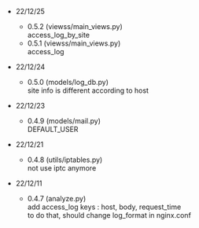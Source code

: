 * 22/12/25
    - 0.5.2 (viewss/main_views.py) <br>
        access_log_by_site
    - 0.5.1 (viewss/main_views.py) <br>
        access_log

* 22/12/24
    - 0.5.0 (models/log_db.py) <br>
        site info is different according to host

* 22/12/23
    - 0.4.9 (models/mail.py) <br>
        DEFAULT_USER

* 22/12/21
    - 0.4.8 (utils/iptables.py) <br>
        not use iptc anymore

* 22/12/11
    - 0.4.7 (analyze.py) <br>
        add access_log keys : host, body, request_time <br>
        to do that, should change log_format in nginx.conf 